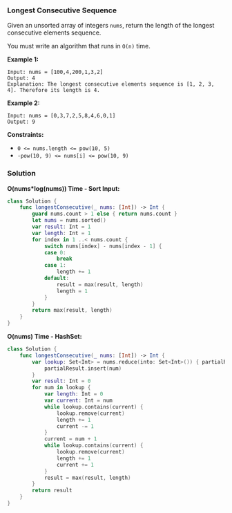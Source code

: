 
### Longest Consecutive Sequence

Given an unsorted array of integers `nums`, return the length of the longest consecutive elements sequence.

You must write an algorithm that runs in `O(n)` time.

__Example 1:__
```
Input: nums = [100,4,200,1,3,2]
Output: 4
Explanation: The longest consecutive elements sequence is [1, 2, 3, 4]. Therefore its length is 4.
```
__Example 2:__
```
Input: nums = [0,3,7,2,5,8,4,6,0,1]
Output: 9
```

__Constraints:__
* `0 <= nums.length <= pow(10, 5)`
* `-pow(10, 9) <= nums[i] <= pow(10, 9)`

### Solution
__O(nums*log(nums)) Time - Sort Input:__
```Swift
class Solution {
    func longestConsecutive(_ nums: [Int]) -> Int {
        guard nums.count > 1 else { return nums.count }
        let nums = nums.sorted()
        var result: Int = 1
        var length: Int = 1
        for index in 1 ..< nums.count {
            switch nums[index] - nums[index - 1] {
            case 0:
                break
            case 1:
                length += 1
            default:
                result = max(result, length)
                length = 1
            }
        }
        return max(result, length)
    }
}
```
__O(nums) Time - HashSet:__
```Swift
class Solution {
    func longestConsecutive(_ nums: [Int]) -> Int {
        var lookup: Set<Int> = nums.reduce(into: Set<Int>()) { partialResult, num in
            partialResult.insert(num)
        }
        var result: Int = 0
        for num in lookup {
            var length: Int = 0
            var current: Int = num
            while lookup.contains(current) {
                lookup.remove(current)
                length += 1
                current -= 1
            }
            current = num + 1
            while lookup.contains(current) {
                lookup.remove(current)
                length += 1
                current += 1
            }
            result = max(result, length)
        }
        return result
    }
}
```